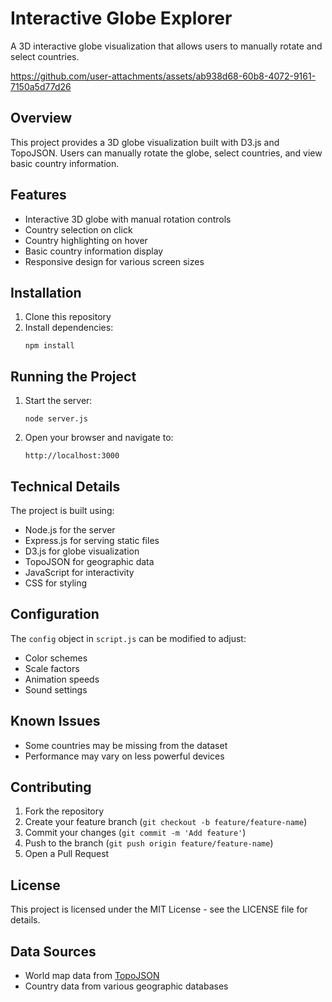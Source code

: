 # Interactive Globe Explorer

A 3D interactive globe visualization that allows users to manually rotate and select countries.


https://github.com/user-attachments/assets/ab938d68-60b8-4072-9161-7150a5d77d26



## Overview

This project provides a 3D globe visualization built with D3.js and TopoJSON. Users can manually rotate the globe, select countries, and view basic country information.

## Features

- Interactive 3D globe with manual rotation controls
- Country selection on click
- Country highlighting on hover
- Basic country information display
- Responsive design for various screen sizes

## Installation

1. Clone this repository
2. Install dependencies:
   ```
   npm install
   ```

## Running the Project

1. Start the server:
   ```
   node server.js
   ```
2. Open your browser and navigate to:
   ```
   http://localhost:3000
   ```

## Technical Details

The project is built using:
- Node.js for the server
- Express.js for serving static files
- D3.js for globe visualization
- TopoJSON for geographic data
- JavaScript for interactivity
- CSS for styling

## Configuration

The `config` object in `script.js` can be modified to adjust:
- Color schemes
- Scale factors
- Animation speeds
- Sound settings

## Known Issues

- Some countries may be missing from the dataset
- Performance may vary on less powerful devices

## Contributing

1. Fork the repository
2. Create your feature branch (`git checkout -b feature/feature-name`)
3. Commit your changes (`git commit -m 'Add feature'`)
4. Push to the branch (`git push origin feature/feature-name`)
5. Open a Pull Request

## License

This project is licensed under the MIT License - see the LICENSE file for details.

## Data Sources

- World map data from [TopoJSON](https://github.com/topojson/topojson)
- Country data from various geographic databases 
